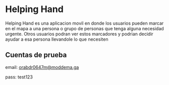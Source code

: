 # Helping Hand
Helping Hand es una aplicacion movil en donde los usuarios pueden marcar en el mapa a una persona o grupo de personas que tenga alguna necesidad urgente. Otros usuarios podran ver estos marcadores y podrian decidir ayudar a esa persona llevandole lo que necesiten

## Cuentas de prueba
email: orabdr0647m@moddema.ga

pass: test123
